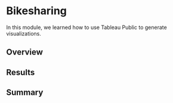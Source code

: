 # Bikesharing
In this module, we learned how to use Tableau Public to generate visualizations.

## Overview

## Results

## Summary
